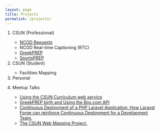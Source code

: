 ```yaml
---
layout: page
title: Projects
permalink: /projects/
---
```

<ol>
  <li>CSUN (Professional)</li>
    <ul>
      <li><a href="https://ncodrequests.studentaffairs.csun.edu/">NCOD Requests</a></li>
      <li>NCOD Real-time Captioning (RTC)</li>
      <li><a href="https://greekprep.studentaffairs.csun.edu/">GreekPREP</a></li>
      <li><a href="https://sportsprep.studentaffairs.csun.edu/">SportsPREP</a></li>
    </ul>
  <li>CSUN (Student)</li>
    <ul>
      <li>Facilities Mapping</li>
    </ul>
  <li>Personal</li>
    <ul>
    </ul>
    <li>Meetup Talks</li>
    <ul>
      <li><a href="http://www.meetup.com/CSUN-Community-Web-Application-Development/events/203943902/">Using the CSUN Curriculum web service</a></li>
      <li><a href="http://www.meetup.com/CSUN-Community-Web-Application-Development/events/203325752/">GreekPREP birth and Using the Box.com API </a></li>
      <li><a href="http://www.meetup.com/CSUN-Community-Web-Application-Development/events/161776512/">Continuous Deployment of a PHP Laravel Application:  How Laravel Forge can reinforce Continuous Deployment for a Development Team.</a></li>
      <li><a href="http://www.meetup.com/CSUN-Community-Web-Application-Development/events/161774962/">The CSUN Web Mapping Project.</a></li>
    </ul>
</ol>
